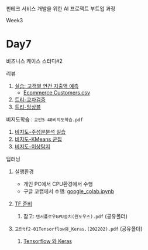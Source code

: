 핀테크 서비스 개발을 위한 AI 프로젝트 부트업 과정

Week3

# Day7

비즈니스 케이스 스터디#2

리뷰
1. [실습: 고객별 연간 지출액 예측](notebooks/고객데이터분석-고객별연간지출액예측(회귀).ipynb)
      - [Ecommerce Customers.csv](data/Ecommerce%20Customers.csv)
2. [트리-교차검증](notebooks/4-03교차검증_그리드서치.ipynb)
3. [트리-앙상블](notebooks/4-04앙상블.ipynb)


비지도학습 : `교안5-40비지도학습.pdf`

1. [비지도-주성분분석 실습](notebooks/5-03비지도-주성분분석-교차.ipynb)
1. [비지도-KMeans 군집](notebooks/5-04비지도-군집(KMeans).ipynb)
1. [비지도-이상탐지](notebooks/5-05비지도-이상탐지.ipynb)

딥러닝

1. 실행환경
   - 개인 PC에서 CPU환경에서 수행
   - 구글 코랩에서 수행: [google_colab.ipynb](notebooks/google_colab.ipynb)

2. [TF 준비](notebooks/50-00TensorFlow준비.ipynb)
   1. 참고: `텐서플로우GPU설치(윈도우즈).pdf` (공유폴더)
3. `교안tf2-01Tensorflow와_Keras.(202202).pdf` (공유폴더)
   1. [Tensorflow 와 Keras](notebooks/50-01Tenorflow_Keras.ipynb)
